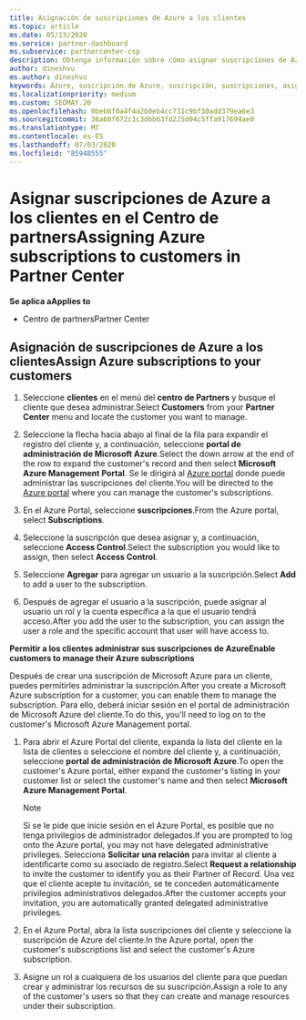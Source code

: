 ```yaml
---
title: Asignación de suscripciones de Azure a los clientes
ms.topic: article
ms.date: 05/13/2020
ms.service: partner-dashboard
ms.subservice: partnercenter-csp
description: Obtenga información sobre cómo asignar suscripciones de Azure a sus clientes en el centro de Partners y cómo permitir a los clientes administrar sus propias suscripciones.
author: dineshvu
ms.author: dineshvu
keywords: Azure, suscripción de Azure, suscripción, suscripciones, asignación de suscripción, administración de suscripciones de Azure
ms.localizationpriority: medium
ms.custom: SEOMAY.20
ms.openlocfilehash: 0beb6f0a4f4a2b0eb4cc731c9bf30add379ea6e3
ms.sourcegitcommit: 36a60f672c1c3d6b63fd225d04c5ffa917694ae0
ms.translationtype: MT
ms.contentlocale: es-ES
ms.lasthandoff: 07/03/2020
ms.locfileid: "85948555"
---
```

# <a name="assigning-azure-subscriptions-to-customers-in-partner-center"></a><span data-ttu-id="70e6a-104">Asignar suscripciones de Azure a los clientes en el Centro de partners</span><span class="sxs-lookup"><span data-stu-id="70e6a-104">Assigning Azure subscriptions to customers in Partner Center</span></span>

<span data-ttu-id="70e6a-105">**Se aplica a**</span><span class="sxs-lookup"><span data-stu-id="70e6a-105">**Applies to**</span></span>

- <span data-ttu-id="70e6a-106">Centro de partners</span><span class="sxs-lookup"><span data-stu-id="70e6a-106">Partner Center</span></span>

## <a name="assign-azure-subscriptions-to-your-customers"></a><span data-ttu-id="70e6a-107">Asignación de suscripciones de Azure a los clientes</span><span class="sxs-lookup"><span data-stu-id="70e6a-107">Assign Azure subscriptions to your customers</span></span>

1. <span data-ttu-id="70e6a-108">Seleccione **clientes** en el menú del **centro de Partners** y busque el cliente que desea administrar.</span><span class="sxs-lookup"><span data-stu-id="70e6a-108">Select **Customers** from your **Partner Center** menu and locate the customer you want to manage.</span></span>

2. <span data-ttu-id="70e6a-109">Seleccione la flecha hacia abajo al final de la fila para expandir el registro del cliente y, a continuación, seleccione **portal de administración de Microsoft Azure**.</span><span class="sxs-lookup"><span data-stu-id="70e6a-109">Select the down arrow at the end of the row to expand the customer's record and then select **Microsoft Azure Management Portal**.</span></span> <span data-ttu-id="70e6a-110">Se le dirigirá al [Azure portal](https://portal.azure.com/) donde puede administrar las suscripciones del cliente.</span><span class="sxs-lookup"><span data-stu-id="70e6a-110">You will be directed to the [Azure portal](https://portal.azure.com/) where you can manage the customer's subscriptions.</span></span>

3. <span data-ttu-id="70e6a-111">En el Azure Portal, seleccione **suscripciones**.</span><span class="sxs-lookup"><span data-stu-id="70e6a-111">From the Azure portal, select **Subscriptions**.</span></span>

4. <span data-ttu-id="70e6a-112">Seleccione la suscripción que desea asignar y, a continuación, seleccione **Access Control**.</span><span class="sxs-lookup"><span data-stu-id="70e6a-112">Select the subscription you would like to assign, then select **Access Control**.</span></span>

5. <span data-ttu-id="70e6a-113">Seleccione **Agregar** para agregar un usuario a la suscripción.</span><span class="sxs-lookup"><span data-stu-id="70e6a-113">Select **Add** to add a user to the subscription.</span></span> 

6. <span data-ttu-id="70e6a-114">Después de agregar el usuario a la suscripción, puede asignar al usuario un rol y la cuenta específica a la que el usuario tendrá acceso.</span><span class="sxs-lookup"><span data-stu-id="70e6a-114">After you add the user to the subscription, you can assign the user a role and the specific account that user will have access to.</span></span>

<span data-ttu-id="70e6a-115">**Permitir a los clientes administrar sus suscripciones de Azure**</span><span class="sxs-lookup"><span data-stu-id="70e6a-115">**Enable customers to manage their Azure subscriptions**</span></span>

<span data-ttu-id="70e6a-116">Después de crear una suscripción de Microsoft Azure para un cliente, puedes permitirles administrar la suscripción.</span><span class="sxs-lookup"><span data-stu-id="70e6a-116">After you create a Microsoft Azure subscription for a customer, you can enable them to manage the subscription.</span></span> <span data-ttu-id="70e6a-117">Para ello, deberá iniciar sesión en el portal de administración de Microsoft Azure del cliente.</span><span class="sxs-lookup"><span data-stu-id="70e6a-117">To do this, you'll need to log on to the customer's Microsoft Azure Management portal.</span></span> 

1. <span data-ttu-id="70e6a-118">Para abrir el Azure Portal del cliente, expanda la lista del cliente en la lista de clientes o seleccione el nombre del cliente y, a continuación, seleccione **portal de administración de Microsoft Azure**.</span><span class="sxs-lookup"><span data-stu-id="70e6a-118">To open the customer's Azure portal, either expand the customer's listing in your customer list or select the customer's name and then select **Microsoft Azure Management Portal**.</span></span>
   > [!NOTE]  
   > <span data-ttu-id="70e6a-119">Si se le pide que inicie sesión en el Azure Portal, es posible que no tenga privilegios de administrador delegados.</span><span class="sxs-lookup"><span data-stu-id="70e6a-119">If you are prompted to log onto the Azure portal, you may not have delegated administrative privileges.</span></span> <span data-ttu-id="70e6a-120">Selecciona **Solicitar una relación** para invitar al cliente a identificarte como su asociado de registro.</span><span class="sxs-lookup"><span data-stu-id="70e6a-120">Select **Request a relationship** to invite the customer to identify you as their Partner of Record.</span></span> <span data-ttu-id="70e6a-121">Una vez que el cliente acepte tu invitación, se te conceden automáticamente privilegios administrativos delegados.</span><span class="sxs-lookup"><span data-stu-id="70e6a-121">After the customer accepts your invitation, you are automatically granted delegated administrative privileges.</span></span>

2. <span data-ttu-id="70e6a-122">En el Azure Portal, abra la lista suscripciones del cliente y seleccione la suscripción de Azure del cliente.</span><span class="sxs-lookup"><span data-stu-id="70e6a-122">In the Azure portal, open the customer's subscriptions list and select the customer's Azure subscription.</span></span>

3. <span data-ttu-id="70e6a-123">Asigne un rol a cualquiera de los usuarios del cliente para que puedan crear y administrar los recursos de su suscripción.</span><span class="sxs-lookup"><span data-stu-id="70e6a-123">Assign a role to any of the customer's users so that they can create and manage resources under their subscription.</span></span>


